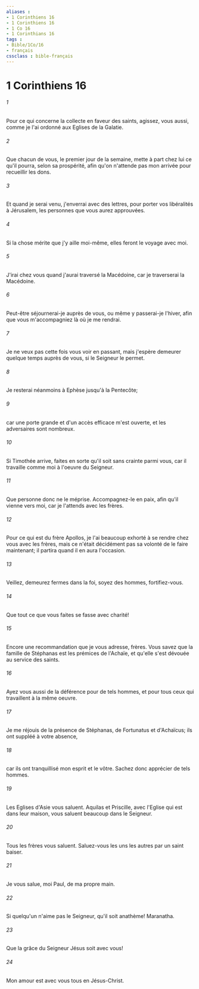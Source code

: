 ```yaml
---
aliases : 
- 1 Corinthiens 16
- 1 Corinthiens 16
- 1 Co 16
- 1 Corinthians 16
tags : 
- Bible/1Co/16
- français
cssclass : bible-français
---
```


# 1 Corinthiens 16

###### 1
Pour ce qui concerne la collecte en faveur des saints, agissez, vous aussi, comme je l'ai ordonné aux Eglises de la Galatie.
###### 2
Que chacun de vous, le premier jour de la semaine, mette à part chez lui ce qu'il pourra, selon sa prospérité, afin qu'on n'attende pas mon arrivée pour recueillir les dons.
###### 3
Et quand je serai venu, j'enverrai avec des lettres, pour porter vos libéralités à Jérusalem, les personnes que vous aurez approuvées.
###### 4
Si la chose mérite que j'y aille moi-même, elles feront le voyage avec moi.
###### 5
J'irai chez vous quand j'aurai traversé la Macédoine, car je traverserai la Macédoine.
###### 6
Peut-être séjournerai-je auprès de vous, ou même y passerai-je l'hiver, afin que vous m'accompagniez là où je me rendrai.
###### 7
Je ne veux pas cette fois vous voir en passant, mais j'espère demeurer quelque temps auprès de vous, si le Seigneur le permet.
###### 8
Je resterai néanmoins à Ephèse jusqu'à la Pentecôte;
###### 9
car une porte grande et d'un accès efficace m'est ouverte, et les adversaires sont nombreux.
###### 10
Si Timothée arrive, faites en sorte qu'il soit sans crainte parmi vous, car il travaille comme moi à l'oeuvre du Seigneur.
###### 11
Que personne donc ne le méprise. Accompagnez-le en paix, afin qu'il vienne vers moi, car je l'attends avec les frères.
###### 12
Pour ce qui est du frère Apollos, je l'ai beaucoup exhorté à se rendre chez vous avec les frères, mais ce n'était décidément pas sa volonté de le faire maintenant; il partira quand il en aura l'occasion.
###### 13
Veillez, demeurez fermes dans la foi, soyez des hommes, fortifiez-vous.
###### 14
Que tout ce que vous faites se fasse avec charité!
###### 15
Encore une recommandation que je vous adresse, frères. Vous savez que la famille de Stéphanas est les prémices de l'Achaïe, et qu'elle s'est dévouée au service des saints.
###### 16
Ayez vous aussi de la déférence pour de tels hommes, et pour tous ceux qui travaillent à la même oeuvre.
###### 17
Je me réjouis de la présence de Stéphanas, de Fortunatus et d'Achaïcus; ils ont suppléé à votre absence,
###### 18
car ils ont tranquillisé mon esprit et le vôtre. Sachez donc apprécier de tels hommes.
###### 19
Les Eglises d'Asie vous saluent. Aquilas et Priscille, avec l'Eglise qui est dans leur maison, vous saluent beaucoup dans le Seigneur.
###### 20
Tous les frères vous saluent. Saluez-vous les uns les autres par un saint baiser.
###### 21
Je vous salue, moi Paul, de ma propre main.
###### 22
Si quelqu'un n'aime pas le Seigneur, qu'il soit anathème! Maranatha.
###### 23
Que la grâce du Seigneur Jésus soit avec vous!
###### 24
Mon amour est avec vous tous en Jésus-Christ.
